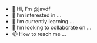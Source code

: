 - 👋 Hi, I’m @javdf
- 👀 I’m interested in ...
- 🌱 I’m currently learning ...
- 💞️ I’m looking to collaborate on ...
- 📫 How to reach me ...

<!---
javdf/javdf is a ✨ special ✨ repository because its `README.md` (this file) appears on your GitHub profile.
You can click the Preview link to take a look at your changes.
--->
